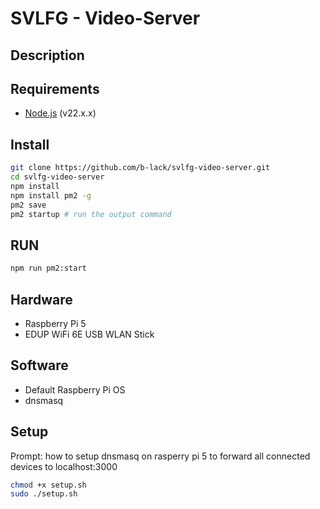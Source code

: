 # SVLFG - Video-Server

## Description

## Requirements
- [Node.js](https://nodejs.org/en/download/) (v22.x.x)

## Install

```bash
git clone https://github.com/b-lack/svlfg-video-server.git
cd svlfg-video-server
npm install
npm install pm2 -g
pm2 save
pm2 startup # run the output command
```

## RUN

```bash
npm run pm2:start
```

## Hardware
- Raspberry Pi 5
- EDUP WiFi 6E USB WLAN Stick

## Software
- Default Raspberry Pi OS
- dnsmasq

## Setup

Prompt: how to setup dnsmasq on rasperry pi 5 to forward all connected devices to localhost:3000

```bash
chmod +x setup.sh
sudo ./setup.sh
```
